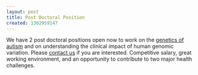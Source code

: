 ```yaml
---
layout: post
title: Post Doctoral Position
created: 1302959147
---
```

We have 2 post doctoral positions open now to work on the <a href="http://autworks.hms.harvard.edu/"> genetics of autism</a> and on understanding the clinical impact of human genomic variation. Please <a href="http://wall.hms.harvard.edu/contact">contact us</a> if you are interested. Competitive salary, great working environment, and an opportunity to contribute to two major health challenges. 
